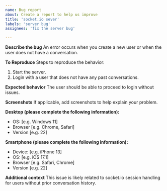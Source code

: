 ```yaml
---
name: Bug report
about: Create a report to help us improve
title: 'socket.io sever'
labels: 'server bug'
assignees: 'fix the server bug'

---
```


**Describe the bug**
An error occurs when you create a new user or when the user does not have a conversation.

**To Reproduce**
Steps to reproduce the behavior:
1. Start the server.
2. Login with a user that does not have any past conversations.

**Expected behavior**
The user should be able to proceed to login without issues.

**Screenshots**
If applicable, add screenshots to help explain your problem.

**Desktop (please complete the following information):**
 - OS: [e.g. Windows 11]
 - Browser [e.g. Chrome, Safari]
 - Version [e.g. 22]

**Smartphone (please complete the following information):**
 - Device: [e.g. iPhone 13]
 - OS: [e.g. iOS 17.1]
 - Browser [e.g. Safari, Chrome]
 - Version [e.g. 22]

**Additional context**
This issue is likely related to socket.io session handling for users without prior conversation history.
